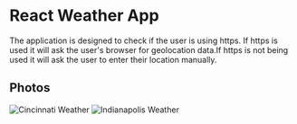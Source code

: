 # React Weather App

The application is designed to check if the user is using https. If https is used it will ask the user's browser for geolocation data.If https is not being used it will ask the user to enter their location manually. 

## Photos

![Cincinnati Weather](https://github.com/maskedmage77/Weather-React-App/blob/master/cinci.PNG?raw=true)
![Indianapolis Weather](https://github.com/maskedmage77/Weather-React-App/blob/master/indy.jpg?raw=true)
